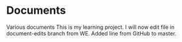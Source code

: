 # Documents
Various documents
This is my learning project.
I will now edit file in document-edits branch from WE.
Added line from GitHub to master.
